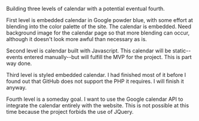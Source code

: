 Building three levels of calendar with a potential eventual fourth.

  First level is embedded calendar in Google powder blue, with some effort at blending into the color palette of the site. The calendar is embedded. Need background image for the calendar page so that more blending can occur, although it doesn't look more awful than necessary as is.

  Second level is calendar built with Javascript. This calendar will be static--events entered manually--but will fulfill the MVP for the project. This is part way done.

  Third level is styled embedded calendar. I had finished most of it before I found out that GitHub does not support the PHP it requires. I will finish it anyway.

  Fourth level is a someday goal. I want to use the Google calendar API to integrate the calendar entirely with the website. This is not possible at this time because the project forbids the use of JQuery.
